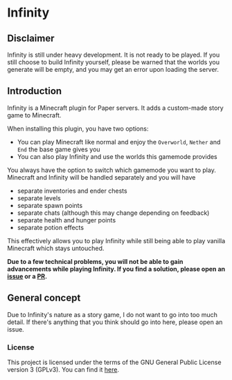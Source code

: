 # Infinity

## Disclaimer

Infinity is still under heavy development. It is not ready to be played. If you still choose to build Infinity yourself, please be warned that the worlds you generate will be empty, and you may get an error upon loading the server.

## Introduction

Infinity is a Minecraft plugin for Paper servers. It adds a custom-made story game to Minecraft.

When installing this plugin, you have two options:
- You can play Minecraft like normal and enjoy the `Overworld`, `Nether` and `End` the base game gives you
- You can also play Infinity and use the worlds this gamemode provides

You always have the option to switch which gamemode you want to play. Minecraft and Infinity will be handled separately and you will have
- separate inventories and ender chests
- separate levels
- separate spawn points
- separate chats (although this may change depending on feedback)
- separate health and hunger points
- separate potion effects

This effectively allows you to play Infinity while still being able to play vanilla Minecraft which stays untouched.

**Due to a few technical problems, you will not be able to gain advancements while playing Infinity. If you find a solution, please open an [issue](https://github.com/DerEchtePilz/Infinity/issues/new) or a [PR](https://github.com/DerEchtePilz/Infinity/compare).**

## General concept

Due to Infinity's nature as a story game, I do not want to go into too much detail. If there's anything that you think should go into here, please open an issue.

### License

This project is licensed under the terms of the GNU General Public License version 3 (GPLv3). You can find it [here](./LICENSE).